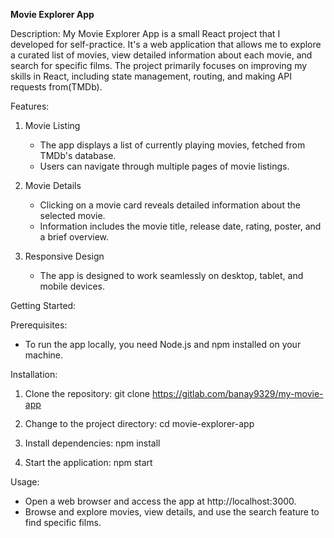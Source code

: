 **Movie Explorer App**

Description:
My Movie Explorer App is a small React project that I developed for self-practice. It's a web application that allows me to explore a curated list of movies, view detailed information about each movie, and search for specific films. The project primarily focuses on improving my skills in React, including state management, routing, and making API requests from(TMDb).

Features:

1. Movie Listing

   - The app displays a list of currently playing movies, fetched from TMDb's database.
   - Users can navigate through multiple pages of movie listings.

2. Movie Details

   - Clicking on a movie card reveals detailed information about the selected movie.
   - Information includes the movie title, release date, rating, poster, and a brief overview.

3. Responsive Design
   - The app is designed to work seamlessly on desktop, tablet, and mobile devices.

Getting Started:

Prerequisites:

- To run the app locally, you need Node.js and npm installed on your machine.

Installation:

1. Clone the repository:
   git clone https://gitlab.com/banay9329/my-movie-app

2. Change to the project directory:
   cd movie-explorer-app

3. Install dependencies:
   npm install

4. Start the application:
   npm start

Usage:

- Open a web browser and access the app at http://localhost:3000.
- Browse and explore movies, view details, and use the search feature to find specific films.
